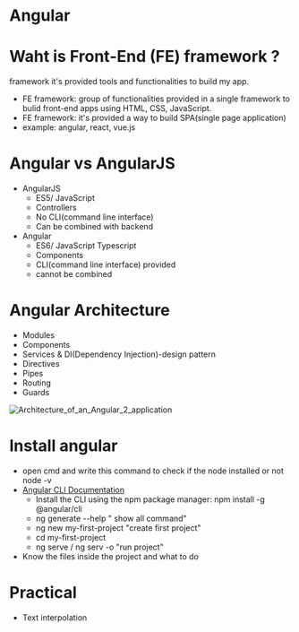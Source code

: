 # Angular
# Waht is Front-End (FE) framework ?
framework it's provided tools and functionalities to build my app.
- FE framework: group of functionalities provided in a single framework to bulid front-end apps using HTML, CSS, JavaScript.
- FE framework:  it's provided a way to build SPA(single page application) 
-  example: angular, react, vue.js

# Angular vs AngularJS
- AngularJS
  - ES5/ JavaScript
  - Controllers
  - No CLI(command line interface)
  - Can be combined with backend 
- Angular 
  - ES6/ JavaScript Typescript
  - Components
  - CLI(command line interface) provided
  - cannot be combined
# Angular Architecture
- Modules
- Components
- Services & DI(Dependency Injection)-design pattern
- Directives
- Pipes
- Routing
- Guards

![Architecture_of_an_Angular_2_application](https://user-images.githubusercontent.com/52491098/182458382-7c222f6f-3948-4a73-8590-8aacbf846082.png)

# Install angular 
- open cmd and write this command to check if the node installed or not node -v
- [ Angular CLI Documentation ](https://angular.io/cli)
  - Install the CLI using the npm package manager: npm install -g @angular/cli
  - ng generate --help  " show all command"
  - ng new my-first-project "create first project"
  - cd my-first-project
  - ng serve / ng serv -o "run project"
- Know the files inside the project and what to do 

# Practical 
- Text interpolation
